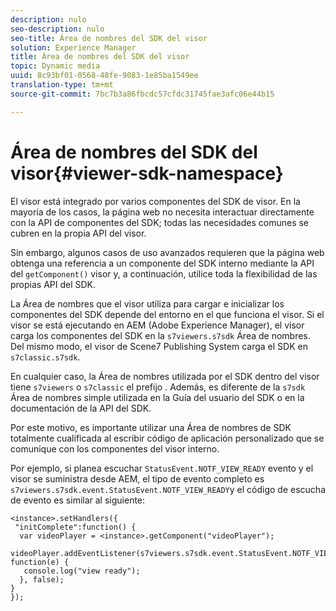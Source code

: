 ```yaml
---
description: nulo
seo-description: nulo
seo-title: Área de nombres del SDK del visor
solution: Experience Manager
title: Área de nombres del SDK del visor
topic: Dynamic media
uuid: 8c93bf01-0568-48fe-9083-1e85ba1549ee
translation-type: tm+mt
source-git-commit: 7bc7b3a86fbcdc57cfdc31745fae3afc06e44b15

---
```



# Área de nombres del SDK del visor{#viewer-sdk-namespace}

El visor está integrado por varios componentes del SDK de visor. En la mayoría de los casos, la página web no necesita interactuar directamente con la API de componentes del SDK; todas las necesidades comunes se cubren en la propia API del visor.

Sin embargo, algunos casos de uso avanzados requieren que la página web obtenga una referencia a un componente del SDK interno mediante la API del `getComponent()` visor y, a continuación, utilice toda la flexibilidad de las propias API del SDK.

La Área de nombres que el visor utiliza para cargar e inicializar los componentes del SDK depende del entorno en el que funciona el visor. Si el visor se está ejecutando en AEM (Adobe Experience Manager), el visor carga los componentes del SDK en la `s7viewers.s7sdk` Área de nombres. Del mismo modo, el visor de Scene7 Publishing System carga el SDK en `s7classic.s7sdk`.

En cualquier caso, la Área de nombres utilizada por el SDK dentro del visor tiene `s7viewers` o `s7classic` el prefijo . Además, es diferente de la `s7sdk` Área de nombres simple utilizada en la Guía del usuario del SDK o en la documentación de la API del SDK.

Por este motivo, es importante utilizar una Área de nombres de SDK totalmente cualificada al escribir código de aplicación personalizado que se comunique con los componentes del visor interno.

Por ejemplo, si planea escuchar `StatusEvent.NOTF_VIEW_READY` evento y el visor se suministra desde AEM, el tipo de evento completo es `s7viewers.s7sdk.event.StatusEvent.NOTF_VIEW_READY`y el código de escucha de evento es similar al siguiente:

```
<instance>.setHandlers({ 
 "initComplete":function() { 
  var videoPlayer = <instance>.getComponent("videoPlayer"); 
   videoPlayer.addEventListener(s7viewers.s7sdk.event.StatusEvent.NOTF_VIEW_READY, function(e) { 
   console.log("view ready"); 
  }, false); 
} 
});
```

